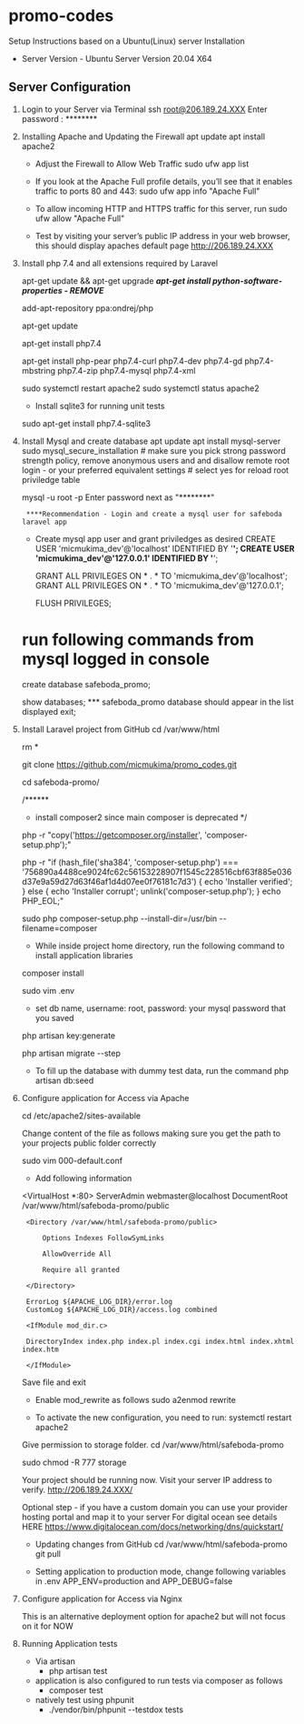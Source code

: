 # promo-codes
Setup Instructions based on a Ubuntu(Linux) server Installation
 - Server Version - Ubuntu Server Version 20.04 X64

Server Configuration
-------------------------------

1. Login to your Server via Terminal
    ssh root@206.189.24.XXX
    Enter password : ********

2. Installing Apache and Updating the Firewall
    apt update
    apt install apache2

    - Adjust the Firewall to Allow Web Traffic
    sudo ufw app list

    - If you look at the Apache Full profile details, you’ll see that it enables traffic to ports 80 and 443:
    sudo ufw app info "Apache Full"
    
    - To allow incoming HTTP and HTTPS traffic for this server, run
    sudo ufw allow "Apache Full"
    
    - Test by visiting your server’s public IP address in your web browser, this should display apaches default page
    http://206.189.24.XXX

3. Install php 7.4 and all extensions required by Laravel

    apt-get update && apt-get upgrade
    ***apt-get install python-software-properties - REMOVE***

    add-apt-repository ppa:ondrej/php

    apt-get update

    apt-get install php7.4

    apt-get install php-pear php7.4-curl php7.4-dev php7.4-gd php7.4-mbstring php7.4-zip php7.4-mysql php7.4-xml

    sudo systemctl restart apache2
    sudo systemctl status apache2

    - Install sqlite3 for running unit tests

    sudo apt-get install php7.4-sqlite3

4. Install Mysql and create database
    apt update
    apt install mysql-server
    sudo mysql_secure_installation 
        # make sure you pick strong password strength policy, remove anonymous users and and disallow remote root login - or your preferred equivalent settings
        # select yes for reload root priviledge table

    mysql -u root -p
        Enter password next as "********"

        ****Recommendation - Login and create a mysql user for safeboda laravel app
    - Create mysql app user and grant priviledges as desired
        CREATE USER 'micmukima_dev'@'localhost' IDENTIFIED BY '********';
        CREATE USER 'micmukima_dev'@'127.0.0.1' IDENTIFIED BY '********';

        GRANT ALL PRIVILEGES ON * . * TO 'micmukima_dev'@'localhost';
        GRANT ALL PRIVILEGES ON * . * TO 'micmukima_dev'@'127.0.0.1';

        FLUSH PRIVILEGES;
        
    # run following commands from mysql logged in console    
    create database safeboda_promo;

    show databases;
        *** safeboda_promo database should appear in the list displayed
    exit;

5. Install Laravel project from GitHub
    cd /var/www/html

    rm *

    git clone https://github.com/micmukima/promo_codes.git

    cd safeboda-promo/

    /******
    * install composer2 since main composer is deprecated
    */

    php -r "copy('https://getcomposer.org/installer', 'composer-setup.php');"

    php -r "if (hash_file('sha384', 'composer-setup.php') === '756890a4488ce9024fc62c56153228907f1545c228516cbf63f885e036d37e9a59d27d63f46af1d4d07ee0f76181c7d3') { echo 'Installer verified'; } else { echo 'Installer corrupt'; unlink('composer-setup.php'); } echo PHP_EOL;"

    sudo php composer-setup.php --install-dir=/usr/bin --filename=composer

    - While inside project home directory, run the following command to install application libraries
    
    composer install

    sudo vim .env

    - set db name, username: root, password: your mysql password that you saved

    php artisan key:generate

    php artisan migrate --step

    - To fill up the database with dummy test data, run the command
    php artisan db:seed

6. Configure application for Access via Apache

    cd /etc/apache2/sites-available

    Change content of the file as follows making sure you get the path to your projects public folder correctly

    sudo vim 000-default.conf

    - Add following information

    <VirtualHost *:80>
        ServerAdmin webmaster@localhost
        DocumentRoot /var/www/html/safeboda-promo/public

        <Directory /var/www/html/safeboda-promo/public>

            Options Indexes FollowSymLinks

            AllowOverride All

            Require all granted

        </Directory>

        ErrorLog ${APACHE_LOG_DIR}/error.log
        CustomLog ${APACHE_LOG_DIR}/access.log combined

        <IfModule mod_dir.c>

        DirectoryIndex index.php index.pl index.cgi index.html index.xhtml index.htm

        </IfModule>
    </VirtualHost>

    Save file and exit

    - Enable mod_rewrite as follows
    sudo a2enmod rewrite

    - To activate the new configuration, you need to run:
    systemctl restart apache2

    Give permission to storage folder.
    cd /var/www/html/safeboda-promo

    sudo chmod -R 777 storage


    Your project should be running now. Visit your server IP address to verify. 
    http://206.189.24.XXX/

    Optional step - if you have a custom domain you can use your provider hosting portal and map it to your server
    For digital ocean see details HERE https://www.digitalocean.com/docs/networking/dns/quickstart/

   
    - Updating changes from GitHub
    cd /var/www/html/safeboda-promo
    git pull

    - Setting application to production mode, change following variables in .env
    APP_ENV=production and APP_DEBUG=false

7. Configure application for Access via Nginx

    This is an alternative deployment option for apache2 but will not focus on it for NOW
    

8. Running Application tests
    - Via artisan
        - php artisan test
    - application is also configured to run tests via composer as follows
        - composer test
    - natively test using phpunit
        - ./vendor/bin/phpunit --testdox tests
